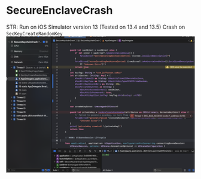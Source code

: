 # SecureEnclaveCrash
STR:
Run on iOS Simulator version 13 (Tested on 13.4 and 13.5)
Crash on `SecKeyCreateRandomKey`
![Crash Screenshot](Images/crash.png)